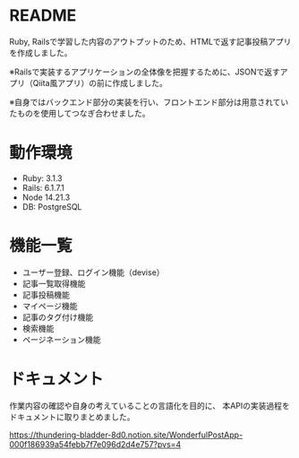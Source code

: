 # README
 Ruby, Railsで学習した内容のアウトプットのため、HTMLで返す記事投稿アプリを作成しました。
 
 ※Railsで実装するアプリケーションの全体像を把握するために、JSONで返すアプリ（Qiita風アプリ）の前に作成しました。
 
 ※自身ではバックエンド部分の実装を行い、フロントエンド部分は用意されていたものを使用してつなぎ合わせました。

# 動作環境
- Ruby: 3.1.3
- Rails: 6.1.7.1
- Node 14.21.3
- DB: PostgreSQL

# 機能一覧
- ユーザー登録、ログイン機能（devise）
- 記事一覧取得機能
- 記事投稿機能
- マイページ機能
- 記事のタグ付け機能
- 検索機能
- ページネーション機能

# ドキュメント
作業内容の確認や自身の考えていることの言語化を目的に、
本APIの実装過程をドキュメントに取りまとめました。

https://thundering-bladder-8d0.notion.site/WonderfulPostApp-000f186939a54febb7f7e096d2d4e757?pvs=4
